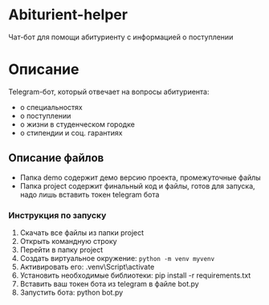 # Abiturient-helper
Чат-бот для помощи абитуриенту с информацией о поступлении 
# Описание
Telegram-бот, который отвечает на вопросы абитуриента:
- о специальностях
- о поступлении
- о жизни в студенческом городке
- о стипендии и соц. гарантиях
## Описание файлов
- Папка demo содержит демо версию проекта, промежуточные файлы
- Папка project содержит финальный код и файлы, готов для запуска, надо лишь вставить токен telegram бота

### Инструкция по запуску
1. Скачать все файлы из папки project
2. Открыть командную строку
3. Перейти в папку project 
4. Создать виртуальное окружение: ```python -m venv myvenv```
5. Активировать его: .venv\Script\activate
6. Установить необходимые библиотеки: pip install -r requirements.txt
7. Вставить ваш токен бота из telegram в файле bot.py
8. Запустить бота: python bot.py
